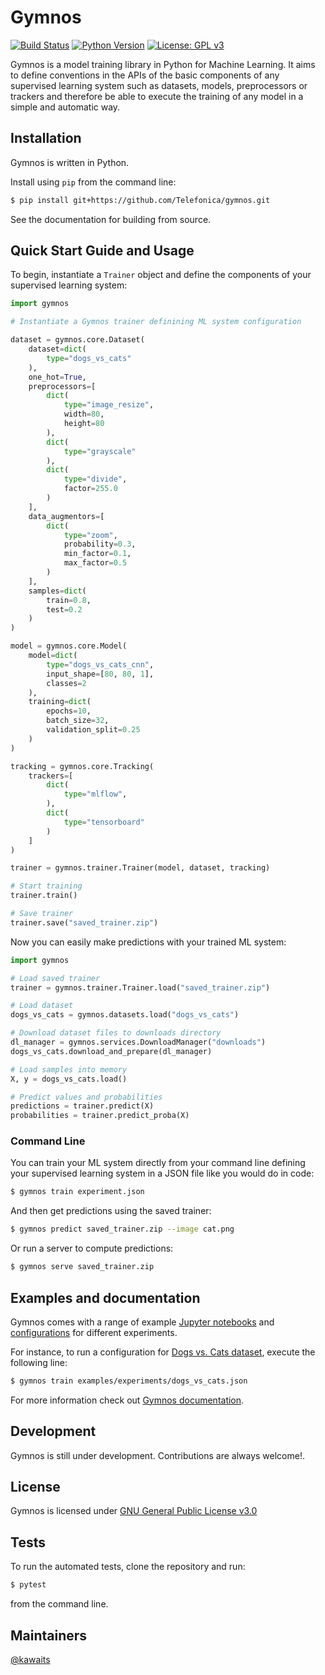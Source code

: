 # Gymnos
[![Build Status](https://dev.azure.com/pablolopezcoya/gymnos/_apis/build/status/Telefonica.gymnos?branchName=master)](https://dev.azure.com/pablolopezcoya/gymnos/_build/latest?definitionId=3&branchName=master)
 [![Python Version](https://img.shields.io/badge/python-3.6+-blue.svg)](https://www.python.org/downloads/release/python-369/)
 [![License: GPL v3](https://img.shields.io/badge/License-GPLv3-blue.svg)](https://www.gnu.org/licenses/gpl-3.0)

Gymnos is a model training library in Python for Machine Learning. It aims to define conventions in the APIs of the basic components of any supervised learning system such as datasets, models, preprocessors or trackers and therefore be able to execute the training of any model in a simple and automatic way.

## Installation

Gymnos is written in Python.

Install using `pip` from the command line:
```sh
$ pip install git+https://github.com/Telefonica/gymnos.git
```

See the documentation for building from source.

## Quick Start Guide and Usage
To begin, instantiate a `Trainer` object and define the components of your supervised learning system:

```py
import gymnos

# Instantiate a Gymnos trainer definining ML system configuration

dataset = gymnos.core.Dataset(
    dataset=dict(
        type="dogs_vs_cats"
    ),
    one_hot=True,
    preprocessors=[
        dict(
            type="image_resize",
            width=80,
            height=80
        ),
        dict(
            type="grayscale"
        ),
        dict(
            type="divide",
            factor=255.0
        )
    ],
    data_augmentors=[
        dict(
            type="zoom",
            probability=0.3,
            min_factor=0.1,
            max_factor=0.5
        )
    ],
    samples=dict(
        train=0.8,
        test=0.2
    )
)

model = gymnos.core.Model(
    model=dict(
        type="dogs_vs_cats_cnn",
        input_shape=[80, 80, 1],
        classes=2
    ),
    training=dict(
        epochs=10,
        batch_size=32,
        validation_split=0.25
    )
)

tracking = gymnos.core.Tracking(
    trackers=[
        dict(
            type="mlflow",
        ),
        dict(
            type="tensorboard"
        )
    ]
)

trainer = gymnos.trainer.Trainer(model, dataset, tracking)

# Start training
trainer.train()

# Save trainer
trainer.save("saved_trainer.zip")
```

Now you can easily make predictions with your trained ML system:
```py
import gymnos

# Load saved trainer
trainer = gymnos.trainer.Trainer.load("saved_trainer.zip")

# Load dataset
dogs_vs_cats = gymnos.datasets.load("dogs_vs_cats")

# Download dataset files to downloads directory
dl_manager = gymnos.services.DownloadManager("downloads")
dogs_vs_cats.download_and_prepare(dl_manager)

# Load samples into memory
X, y = dogs_vs_cats.load()

# Predict values and probabilities
predictions = trainer.predict(X)
probabilities = trainer.predict_proba(X)
```

### Command Line

You can train your ML system directly from your command line defining your supervised learning system in a JSON file like you would do in code:

```sh
$ gymnos train experiment.json
```

And then get predictions using the saved trainer:
```sh
$ gymnos predict saved_trainer.zip --image cat.png
```

Or run a server to compute predictions:
```sh
$ gymnos serve saved_trainer.zip
```

## Examples and documentation

Gymnos comes with a range of example [Jupyter notebooks](examples/notebooks) and [configurations](examples/experiments) for different experiments.

For instance, to run a configuration for [Dogs vs. Cats dataset](https://www.kaggle.com/c/dogs-vs-cats), execute the following line:
```sh
$ gymnos train examples/experiments/dogs_vs_cats.json
```

For more information check out [Gymnos documentation](http://dev-aura-comp-01.hi.inet/docs/gymnos/en/latest/).

## Development
Gymnos is still under development. Contributions are always welcome!.

## License
Gymnos is licensed under [GNU General Public License v3.0](LICENSE)

## Tests
To run the automated tests, clone the repository and run:
```sh
$ pytest
```
from the command line.

## Maintainers
[@kawaits](https://github.com/kawaits)
